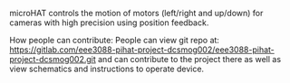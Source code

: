 microHAT controls the motion of motors (left/right and up/down) for cameras with high 
precision using position feedback. 

How people can contribute:
People can view git repo at: 
https://gitlab.com/eee3088-pihat-project-dcsmog002/eee3088-pihat-project-dcsmog002.git
and can contribute to the project there as well as view schematics and instructions to operate device.
